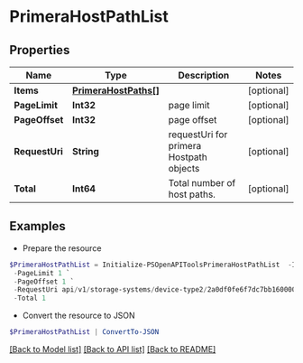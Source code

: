 # PrimeraHostPathList
## Properties

Name | Type | Description | Notes
------------ | ------------- | ------------- | -------------
**Items** | [**PrimeraHostPaths[]**](PrimeraHostPaths.md) |  | [optional] 
**PageLimit** | **Int32** | page limit | [optional] 
**PageOffset** | **Int32** | page offset | [optional] 
**RequestUri** | **String** | requestUri for primera Hostpath objects | [optional] 
**Total** | **Int64** | Total number of host paths. | [optional] 

## Examples

- Prepare the resource
```powershell
$PrimeraHostPathList = Initialize-PSOpenAPIToolsPrimeraHostPathList  -Items null `
 -PageLimit 1 `
 -PageOffset 1 `
 -RequestUri api/v1/storage-systems/device-type2/2a0df0fe6f7dc7bb16000000000000000000004817/host-paths `
 -Total 1
```

- Convert the resource to JSON
```powershell
$PrimeraHostPathList | ConvertTo-JSON
```

[[Back to Model list]](../README.md#documentation-for-models) [[Back to API list]](../README.md#documentation-for-api-endpoints) [[Back to README]](../README.md)

